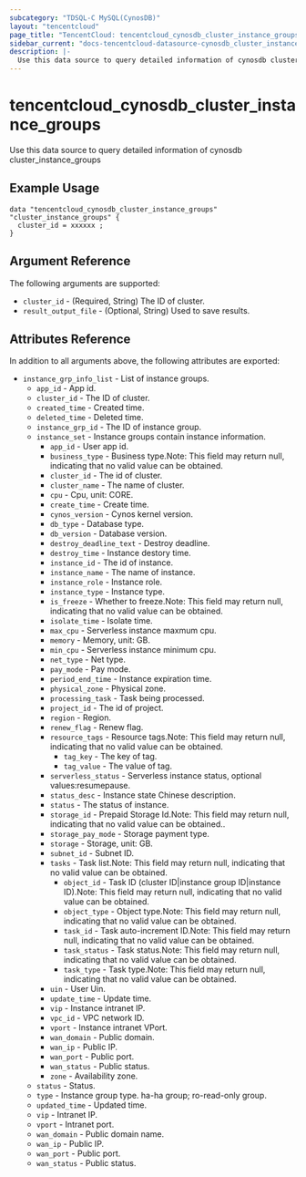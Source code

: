 ```yaml
---
subcategory: "TDSQL-C MySQL(CynosDB)"
layout: "tencentcloud"
page_title: "TencentCloud: tencentcloud_cynosdb_cluster_instance_groups"
sidebar_current: "docs-tencentcloud-datasource-cynosdb_cluster_instance_groups"
description: |-
  Use this data source to query detailed information of cynosdb cluster_instance_groups
---
```


# tencentcloud_cynosdb_cluster_instance_groups

Use this data source to query detailed information of cynosdb cluster_instance_groups

## Example Usage

```hcl
data "tencentcloud_cynosdb_cluster_instance_groups" "cluster_instance_groups" {
  cluster_id = xxxxxx ;
}
```

## Argument Reference

The following arguments are supported:

* `cluster_id` - (Required, String) The ID of cluster.
* `result_output_file` - (Optional, String) Used to save results.

## Attributes Reference

In addition to all arguments above, the following attributes are exported:

* `instance_grp_info_list` - List of instance groups.
  * `app_id` - App id.
  * `cluster_id` - The ID of cluster.
  * `created_time` - Created time.
  * `deleted_time` - Deleted time.
  * `instance_grp_id` - The ID of instance group.
  * `instance_set` - Instance groups contain instance information.
    * `app_id` - User app id.
    * `business_type` - Business type.Note: This field may return null, indicating that no valid value can be obtained.
    * `cluster_id` - The id of cluster.
    * `cluster_name` - The name of cluster.
    * `cpu` - Cpu, unit: CORE.
    * `create_time` - Create time.
    * `cynos_version` - Cynos kernel version.
    * `db_type` - Database type.
    * `db_version` - Database version.
    * `destroy_deadline_text` - Destroy deadline.
    * `destroy_time` - Instance destory time.
    * `instance_id` - The id of instance.
    * `instance_name` - The name of instance.
    * `instance_role` - Instance role.
    * `instance_type` - Instance type.
    * `is_freeze` - Whether to freeze.Note: This field may return null, indicating that no valid value can be obtained.
    * `isolate_time` - Isolate time.
    * `max_cpu` - Serverless instance maxmum cpu.
    * `memory` - Memory, unit: GB.
    * `min_cpu` - Serverless instance minimum cpu.
    * `net_type` - Net type.
    * `pay_mode` - Pay mode.
    * `period_end_time` - Instance expiration time.
    * `physical_zone` - Physical zone.
    * `processing_task` - Task being processed.
    * `project_id` - The id of project.
    * `region` - Region.
    * `renew_flag` - Renew flag.
    * `resource_tags` - Resource tags.Note: This field may return null, indicating that no valid value can be obtained.
      * `tag_key` - The key of tag.
      * `tag_value` - The value of tag.
    * `serverless_status` - Serverless instance status, optional values:resumepause.
    * `status_desc` - Instance state Chinese description.
    * `status` - The status of instance.
    * `storage_id` - Prepaid Storage Id.Note: This field may return null, indicating that no valid value can be obtained..
    * `storage_pay_mode` - Storage payment type.
    * `storage` - Storage, unit: GB.
    * `subnet_id` - Subnet ID.
    * `tasks` - Task list.Note: This field may return null, indicating that no valid value can be obtained.
      * `object_id` - Task ID (cluster ID|instance group ID|instance ID).Note: This field may return null, indicating that no valid value can be obtained.
      * `object_type` - Object type.Note: This field may return null, indicating that no valid value can be obtained.
      * `task_id` - Task auto-increment ID.Note: This field may return null, indicating that no valid value can be obtained.
      * `task_status` - Task status.Note: This field may return null, indicating that no valid value can be obtained.
      * `task_type` - Task type.Note: This field may return null, indicating that no valid value can be obtained.
    * `uin` - User Uin.
    * `update_time` - Update time.
    * `vip` - Instance intranet IP.
    * `vpc_id` - VPC network ID.
    * `vport` - Instance intranet VPort.
    * `wan_domain` - Public domain.
    * `wan_ip` - Public IP.
    * `wan_port` - Public port.
    * `wan_status` - Public status.
    * `zone` - Availability zone.
  * `status` - Status.
  * `type` - Instance group type. ha-ha group; ro-read-only group.
  * `updated_time` - Updated time.
  * `vip` - Intranet IP.
  * `vport` - Intranet port.
  * `wan_domain` - Public domain name.
  * `wan_ip` - Public IP.
  * `wan_port` - Public port.
  * `wan_status` - Public status.


